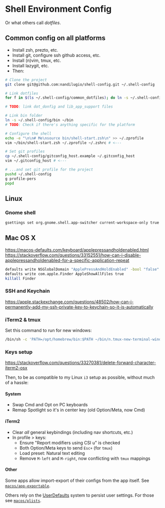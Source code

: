 # Shell Environment Config

Or what others call _dotfiles_.

## Common config on all platforms

- Install zsh, prezto, etc.
- Install git, configure ssh github access, etc.
- Install (n)vim, tmux, etc.
- Install lazygit, etc.
- Then:

```sh
# Clone the project
git clone git@github.com:nandilugio/shell-config.git ~/.shell-config

# Link dotfiles
for f in $(ls ~/.shell-config/common_dotfiles); do ln -s ~/.shell-config/common_dotfiles/$f ~/.$f; done

# TODO: link dot_donfig and lib_app_support files

# Link bin folder
ln -s ~/.shell-config/bin ~/bin
# TODO: Check if there's anything specific for the platform

# Configure the shell
echo -e "\n\n# Me\nsource bin/shell-start.zsh\n" >> ~/.zprofile
vim ~/bin/shell-start.zsh ~/.zprofile ~/.zshrc # <---

# Set git profiles
cp ~/.shell-config/gitconfig_host.example ~/.gitconfig_host
vim ~/.gitconfig_host # <---

# ...and set git profile for the project
pushd ~/.shell-config
g profile-pers
popd
```

## Linux

### Gnome shell

```sh
gsettings set org.gnome.shell.app-switcher current-workspace-only true
```

## Mac OS X

https://macos-defaults.com/keyboard/applepressandholdenabled.html
https://stackoverflow.com/questions/33152551/how-can-i-disable-applepressandholdenabled-for-a-specific-application-repeat

```sh
defaults write NSGlobalDomain "ApplePressAndHoldEnabled" -bool "false"
defaults write com.apple.Finder AppleShowAllFiles true
killall Finder
```

### SSH and Keychain

https://apple.stackexchange.com/questions/48502/how-can-i-permanently-add-my-ssh-private-key-to-keychain-so-it-is-automatically

### iTerm2 & tmux

Set this command to run for new windows:

```sh
/bin/sh -c 'PATH=/opt/homebrew/bin:$PATH ~/bin/n.tmux-new-terminal-window'
```

### Keys setup

https://stackoverflow.com/questions/33270381/delete-forward-character-iterm2-osx

Then, to be as compatible to my Linux `i3` setup as possible, without much of a hassle:

#### System

- Swap Cmd and Opt on PC keyboards
- Remap Spotlight so it's in center key (old Option/Meta, now Cmd)

#### iTerm2

- Clear _all_ general keybindings (including nav shortcuts, etc.)
- In profile > keys:
  - Ensure "Report modifiers using CSI u" is checked
  - Both Option/Meta keys to send `Esc+` (for `tmux`)
  - Load preset: Natural text editing
  - Remove `M-left` and `M-right`, now conflicting with `tmux` mappings

#### Other

Some apps allow import-export of their configs from the app itself. See [`macos/app-exportable`](macos/app-exportable).

Others rely on the [UserDefaults](https://developer.apple.com/documentation/foundation/userdefaults) system to persist user settings. For those see [`macos/plists`](macos/plists).


